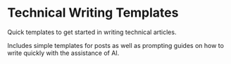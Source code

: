 # Technical Writing Templates
Quick templates to get started in writing technical articles. 

Includes simple templates for posts as well as prompting guides on how to write quickly with the assistance of AI. 
